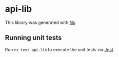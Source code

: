 # api-lib

This library was generated with [Nx](https://nx.dev).

## Running unit tests

Run `nx test api-lib` to execute the unit tests via [Jest](https://jestjs.io).
